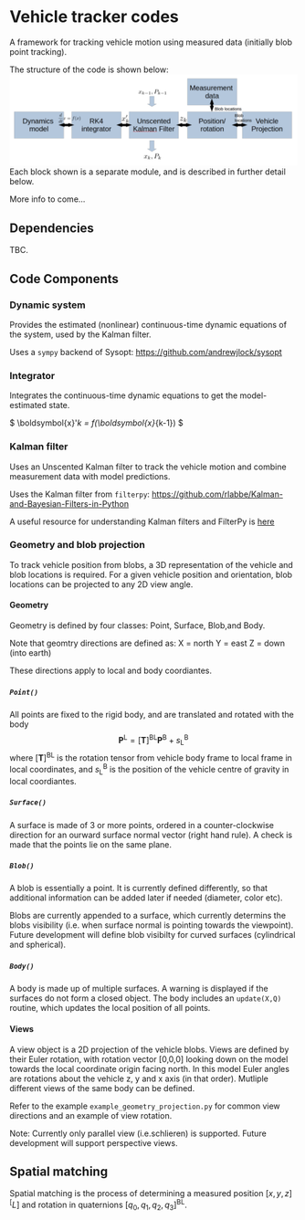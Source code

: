 # Vehicle tracker codes

A framework for tracking vehicle motion using measured data (initially blob point tracking). 

The structure of the code is shown below: 
![alt text](info/tracker_screenshot.png?raw=true "tracker_outline")
Each block shown is a separate module, and is described in further detail below.

More info to come...

## Dependencies 

TBC.

## Code Components

### Dynamic system

Provides the estimated (nonlinear) continuous-time dynamic equations of the system, used by the Kalman filter. 

Uses a `sympy` backend of Sysopt:
https://github.com/andrewjlock/sysopt

### Integrator

Integrates the continuous-time dynamic equations to get the model-estimated state.

$ \boldsymbol{x}'_k = f(\boldsymbol{x}_{k-1}) $

### Kalman filter

Uses an Unscented Kalman filter to track the vehicle motion and combine measurement data with model predictions.

Uses the Kalman filter from `filterpy`:
https://github.com/rlabbe/Kalman-and-Bayesian-Filters-in-Python

A useful resource for understanding Kalman filters and FilterPy is [here](https://nbviewer.org/github/rlabbe/Kalman-and-Bayesian-Filters-in-Python/blob/master/table_of_contents.ipynb)

<!-- TODO: Add more detail -->

### Geometry and blob projection

To track vehicle position from blobs, a 3D representation of the vehicle and blob locations is required.
For a given vehicle position and orientation, blob locations can be projected to any 2D view angle.

#### Geometry

Geometry is defined by four classes: Point, Surface, Blob,and Body.

Note that geomtry directions are defined as:
X = north
Y = east
Z = down (into earth)

These directions apply to local and body coordiantes.

##### `Point()`
All points are fixed to the rigid body, and are translated and rotated with the body
$$ \boldsymbol{P}^\mathrm{L} = [\boldsymbol{T}]^\mathrm{BL} \boldsymbol{P}^\mathrm{B} + s^\mathrm{B}_\mathrm{L} $$
where $[\boldsymbol{T}]^\mathrm{BL}$ is the rotation tensor from vehicle body frame to local frame in local coordinates, and $s^\mathrm{B}_\mathrm{L}$ is the position of the vehicle centre of gravity in local coordiantes. 

##### `Surface()`
A surface is made of 3 or more points, ordered in a counter-clockwise direction for an ourward surface normal vector (right hand rule).
A check is made that the points lie on the same plane. 

##### `Blob()` 
A blob is essentially a point.
It is currently defined differently, so that additional information can be added later if needed (diameter, color etc).

Blobs are currently appended to a surface, which currently determins the blobs visibility (i.e. when surface normal is pointing towards the viewpoint). 
Future development will define blob visibilty for curved surfaces (cylindrical and spherical). 

##### `Body()`
A body is made up of multiple surfaces.
A warning is displayed if the surfaces do not form a closed object.
The body includes an `update(X,Q)` routine, which updates the local position of all points. 

#### Views
A view object is a 2D projection of the vehicle blobs.
Views are defined by their Euler rotation, with rotation vector [0,0,0] looking down on the model towards the local coordinate origin facing north.
In this model Euler angles are rotations about the vehicle z, y and x axis (in that order).
Mutliple different views of the same body can be defined. 

Refer to the example `example_geometry_projection.py` for common view directions and an example of view rotation.

Note: Currently only parallel view (i.e.schlieren) is supported.
Future development will support perspective views.

## Spatial matching
Spatial matching is the process of determining a measured position $[x,y,z]^\mathrm[L]$ and rotation in quaternions $[q_0,q_1,q_2,q_3]^\mathrm{BL}$.



